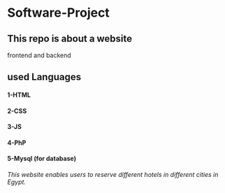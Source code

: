 # Software-Project
## This repo is about a website
  frontend and backend
  
## used Languages
  #### 1-HTML
  #### 2-CSS
  #### 3-JS
  #### 4-PhP
  #### 5-Mysql (for database)
###### This website enables users to reserve different hotels in different cities in Egypt.

